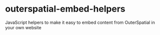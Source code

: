 # outerspatial-embed-helpers
JavaScript helpers to make it easy to embed content from OuterSpatial in your own website

